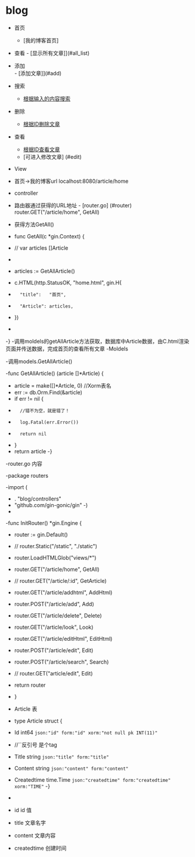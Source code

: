 # blog
- 首页
	- [我的博客首页]
- 查看
        - [显示所有文章]](#all_list)

- 添加  
         - [添加文章]](#add)  
- 搜索
	- [根据输入的内容搜索](#search_list)
	
- 删除
	- [根据ID删除文章](#delete)
	
- 查看
	- [根据ID查看文章](#look)
	- [可进入修改文章] (#edit)
- View
- 首页->我的博客url localhost:8080/article/home
- controller  
- 路由器通过获得的URL地址  - [router.go]  (#router)   router.GET("/article/home", GetAll)
- 获得方法GetAll() 
- func GetAll(c *gin.Context) {
-	// var articles []Article  
-
-	articles := GetAllArticle()
-	c.HTML(http.StatusOK, "home.html", gin.H{
-		"title":   "首页",
-		"Article": articles,
-	})
-
-}
-调用moldels的getAllArticle方法获取，数据库中Article数据，由C.html渲染页面并传送数据，完成首页的查看所有文章
-Moldels  


-调用models.GetAllArticle()

-func GetAllArticle() (article []*Article) {
-	article = make([]*Article, 0) //Xorm表名
-	err := db.Orm.Find(&article)
-	if err != nil {
-		//错不为空，就是错了！
-		log.Fatal(err.Error())
-		return nil
-	}
-	return article
-}  


   





-router.go 内容

-package routers

-import (
-	. "blog/controllers"
-	"github.com/gin-gonic/gin"
-)
-
-func InitRouter() *gin.Engine {
-	router := gin.Default()
-	// router.Static("/static", "./static")
-	router.LoadHTMLGlob("views/*")
-	router.GET("/article/home", GetAll)
-	// router.GET("/article/:id", GetArticle)
-	router.GET("/article/addhtml", AddHtml)
-	router.POST("/article/add", Add)
-	router.GET("/article/delete", Delete)
-	router.GET("/article/look", Look)
-	router.GET("/article/editHtml", EditHtml)
-	router.POST("/article/edit", Edit)
-	router.POST("/article/search", Search)
-	// router.GET("article/edit", Edit)
-	return router
- }
	
- Article 表

- type Article struct {
-	Id int64 `json:"id" form:"id" xorm:"not null pk INT(11)"`
-	//``反引号 是个tag
-	Title       string    `json:"title" form:"title"`
-	Content     string    `json:"content" form:"content"`
-	Createdtime time.Time `json:"createdtime" form:"createdtime" xorm:"TIME"`
-}
-
- id	    id 值
- title	    文章名字
- content	    文章内容
- createdtime 创建时间
